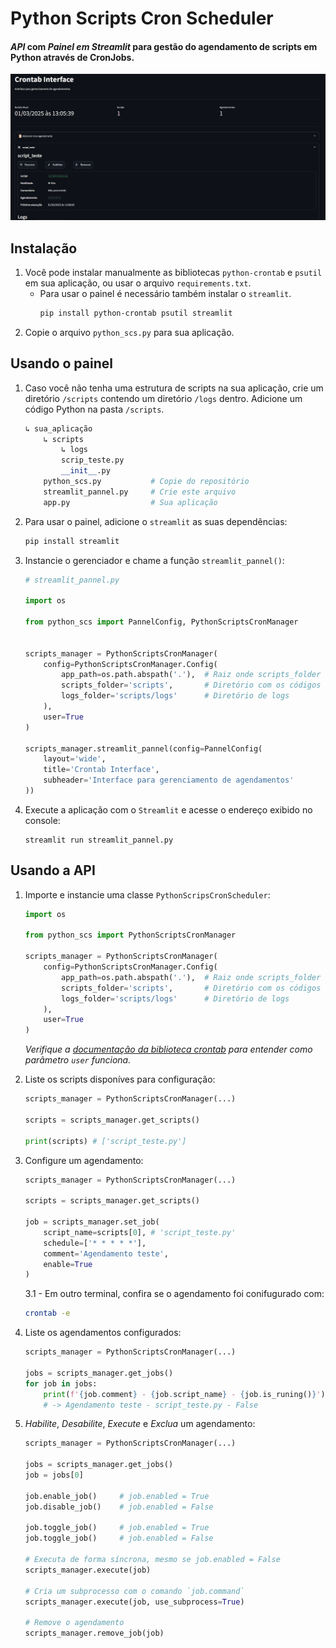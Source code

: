 # Python Scripts Cron Scheduler

#### *API* com *Painel em Streamlit* para gestão do agendamento de scripts em Python através de CronJobs.

![Demo](./demo.png)

## Instalação
1. Você pode instalar manualmente as bibliotecas `python-crontab` e `psutil` em sua aplicação, ou usar o arquivo `requirements.txt`.
    - Para usar o painel é necessário também instalar o `streamlit`.
        ```bash
        pip install python-crontab psutil streamlit
        ```
2. Copie o arquivo `python_scs.py` para sua aplicação.

## Usando o painel
1. Caso você não tenha uma estrutura de scripts na sua aplicação, crie um diretório `/scripts` contendo um diretório `/logs` dentro. Adicione um código Python na pasta `/scripts`.
    ```python
    ↳ sua_aplicação
        ↳ scripts
            ↳ logs
            scrip_teste.py
            __init__.py
        python_scs.py           # Copie do repositório
        streamlit_pannel.py     # Crie este arquivo
        app.py                  # Sua aplicação
    ```
2. Para usar o painel, adicione o `streamlit` as suas dependências:
    ```bash
    pip install streamlit
    ```
3. Instancie o gerenciador e chame a função `streamlit_pannel()`:
    ```python
    # streamlit_pannel.py

    import os

    from python_scs import PannelConfig, PythonScriptsCronManager

    
    scripts_manager = PythonScriptsCronManager(
        config=PythonScriptsCronManager.Config(
            app_path=os.path.abspath('.'),  # Raiz onde scripts_folder estará
            scripts_folder='scripts',       # Diretório com os códigos
            logs_folder='scripts/logs'      # Diretório de logs
        ),
        user=True
    )

    scripts_manager.streamlit_pannel(config=PannelConfig(
        layout='wide',
        title='Crontab Interface',
        subheader='Interface para gerenciamento de agendamentos'
    ))
    ```
4. Execute a aplicação com o `Streamlit` e acesse o endereço exibido no console:
    ```
    streamlit run streamlit_pannel.py
    ```

## Usando a API

1. Importe e instancie uma classe `PythonScripsCronScheduler`:
    ```python
    import os

    from python_scs import PythonScriptsCronManager

    scripts_manager = PythonScriptsCronManager(
        config=PythonScriptsCronManager.Config(
            app_path=os.path.abspath('.'),  # Raiz onde scripts_folder estará
            scripts_folder='scripts',       # Diretório com os códigos
            logs_folder='scripts/logs'      # Diretório de logs
        ),
        user=True
    )
    ```
    *Verifique a [documentação da biblioteca crontab](https://pypi.org/project/python-crontab/#how-to-use-the-module) para entender como parâmetro `user` funciona.*

2. Liste os scripts disponíves para configuração:
    ```python
    scripts_manager = PythonScriptsCronManager(...)

    scripts = scripts_manager.get_scripts()

    print(scripts) # ['script_teste.py']
    ```

3. Configure um agendamento:
    ```python
    scripts_manager = PythonScriptsCronManager(...)

    scripts = scripts_manager.get_scripts()

    job = scripts_manager.set_job(
        script_name=scripts[0], # 'script_teste.py'
        schedule=['* * * * *'],
        comment='Agendamento teste',
        enable=True
    )
    ```
    3.1 - Em outro terminal, confira se o agendamento foi conifugurado com:
    ```bash
    crontab -e
    ```

4. Liste os agendamentos configurados:
    ```python
    scripts_manager = PythonScriptsCronManager(...)

    jobs = scripts_manager.get_jobs()
    for job in jobs:
        print(f'{job.comment} - {job.script_name} - {job.is_runing()}')
        # -> Agendamento teste - script_teste.py - False
    ```

5. *Habilite*, *Desabilite*, *Execute* e *Exclua* um agendamento:
    ```python
    scripts_manager = PythonScriptsCronManager(...)

    jobs = scripts_manager.get_jobs()
    job = jobs[0]

    job.enable_job()     # job.enabled = True
    job.disable_job()    # job.enabled = False

    job.toggle_job()     # job.enabled = True
    job.toggle_job()     # job.enabled = False

    # Executa de forma síncrona, mesmo se job.enabled = False
    scripts_manager.execute(job)

    # Cria um subprocesso com o comando `job.command`
    scripts_manager.execute(job, use_subprocess=True)

    # Remove o agendamento
    scripts_manager.remove_job(job)
    ```